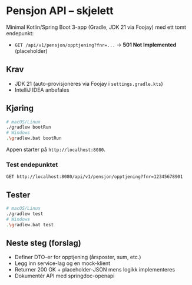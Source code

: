 # Pensjon API – skjelett

Minimal Kotlin/Spring Boot 3-app (Gradle, JDK 21 via Foojay) med ett tomt endepunkt:
- `GET /api/v1/pensjon/opptjening?fnr=...` → **501 Not Implemented** (placeholder)

## Krav
- JDK 21 (auto-provisjoneres via Foojay i `settings.gradle.kts`)
- IntelliJ IDEA anbefales

## Kjøring
```bash
# macOS/Linux
./gradlew bootRun
# Windows
.\gradlew.bat bootRun
```

Appen starter på `http://localhost:8080`.

### Test endepunktet
```http
GET http://localhost:8080/api/v1/pensjon/opptjening?fnr=12345678901
```

## Tester
```bash
# macOS/Linux
./gradlew test
# Windows
.\gradlew.bat test
```

## Neste steg (forslag)
- Definer DTO-er for opptjening (årsposter, sum, etc.)
- Legg inn service-lag og en mock-klient
- Returner 200 OK + placeholder-JSON mens logikk implementeres
- Dokumentér API med springdoc-openapi
